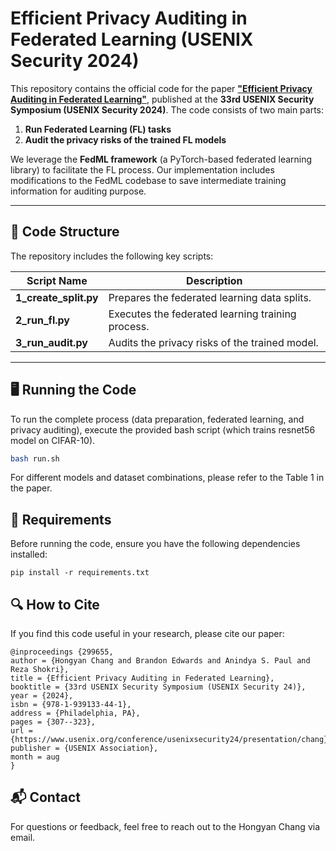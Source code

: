 # Efficient Privacy Auditing in Federated Learning (USENIX Security 2024)

This repository contains the official code for the paper [**"Efficient Privacy Auditing in Federated Learning"**](https://www.usenix.org/conference/usenixsecurity24/presentation/chang), published at the **33rd USENIX Security Symposium (USENIX Security 2024)**. The code consists of two main parts:
1. **Run Federated Learning (FL) tasks**  
2. **Audit the privacy risks of the trained FL models**

We leverage the **FedML framework** (a PyTorch-based federated learning library) to facilitate the FL process. Our implementation includes modifications to the FedML codebase to save intermediate training information for auditing purpose.

---

## 📁 Code Structure

The repository includes the following key scripts:

| Script Name        | Description                                         |
|--------------------|-----------------------------------------------------|
| **1_create_split.py** | Prepares the federated learning data splits.        |
| **2_run_fl.py**      | Executes the federated learning training process.   |
| **3_run_audit.py**   | Audits the privacy risks of the trained model.      |

---

## 🖥️ Running the Code

To run the complete process (data preparation, federated learning, and privacy auditing), execute the provided bash script (which trains resnet56 model on CIFAR-10).

```bash
bash run.sh
```
For different models and dataset combinations, please refer to the Table 1 in the paper.

## 🚀 Requirements

Before running the code, ensure you have the following dependencies installed:
```
pip install -r requirements.txt
```

## 🔍 How to Cite

If you find this code useful in your research, please cite our paper:
```
@inproceedings {299655,
author = {Hongyan Chang and Brandon Edwards and Anindya S. Paul and Reza Shokri},
title = {Efficient Privacy Auditing in Federated Learning},
booktitle = {33rd USENIX Security Symposium (USENIX Security 24)},
year = {2024},
isbn = {978-1-939133-44-1},
address = {Philadelphia, PA},
pages = {307--323},
url = {https://www.usenix.org/conference/usenixsecurity24/presentation/chang},
publisher = {USENIX Association},
month = aug
}
```

## 📬 Contact
For questions or feedback, feel free to reach out to the Hongyan Chang via email.
